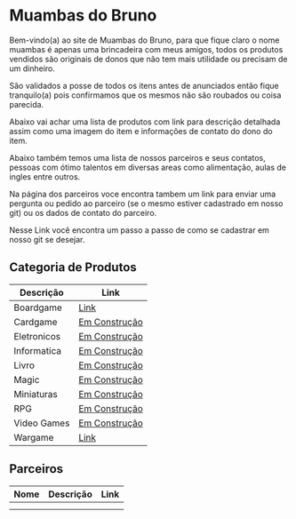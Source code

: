 # Muambas do Bruno

Bem-vindo(a) ao site de Muambas do Bruno, para que fique claro o nome muambas é apenas uma brincadeira com meus amigos, todos os produtos vendidos são originais de donos que não tem mais utilidade ou precisam de um dinheiro.

São validados a posse de todos os itens antes de anunciados então fique tranquilo(a) pois confirmamos que os mesmos não são roubados ou coisa parecida.

Abaixo vai achar uma lista de produtos com link para descrição detalhada assim como uma imagem do item e informações de contato do dono do item.

Abaixo também temos uma lista de nossos parceiros e seus contatos, pessoas com ótimo talentos em diversas areas como alimentação, aulas de ingles entre outros.

Na página dos parceiros voce encontra tambem um link para enviar uma pergunta ou pedido ao parceiro (se o mesmo estiver cadastrado em nosso git) ou os dados de contato do parceiro.

Nesse Link você encontra um passo a passo de como se cadastrar em nosso git se desejar.


## Categoria de Produtos

|Descrição|Link|
|---|---|
|Boardgame|[Link](./boardgames/lista.md)|
|Cardgame|[Em Construção]()|
|Eletronicos|[Em Construção]()| 
|Informatica|[Em Construção]()|
|Livro|[Em Construção]()|
|Magic|[Em Construção]()|
|Miniaturas|[Em Construção]()|
|RPG|[Em Construção]()|
|Video Games|[Em Construção]()|
|Wargame|[Link](./wargames/lista.md)|


## Parceiros

|Nome| Descrição |Link|
|---|---|---|
| | |
| | |